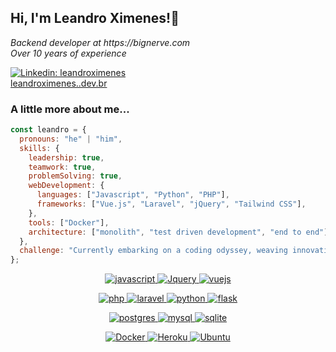 <h2> Hi, I'm Leandro Ximenes!👋</h2>
<p>
 <em>
  Backend developer at https://bignerve.com</br>
  Over 10 years of experience
  </em>
</p>

[![Linkedin: leandroximenes](https://img.shields.io/badge/-leandroximenes-blue?style=flat-square&logo=Linkedin&logoColor=white&link=https://www.linkedin.com/in/leandroximenes/)](https://www.linkedin.com/in/leandroximenes/)
<br/>
[leandroximenes..dev.br](https://leandroximenes.dev.br)


### A little more about me...  

```javascript
const leandro = {
  pronouns: "he" | "him",
  skills: {
    leadership: true,
    teamwork: true,
    problemSolving: true,
    webDevelopment: {
      languages: ["Javascript", "Python", "PHP"],
      frameworks: ["Vue.js", "Laravel", "jQuery", "Tailwind CSS"],
    },
    tools: ["Docker"],
    architecture: ["monolith", "test driven development", "end to end"],
  },
  challenge: "Currently embarking on a coding odyssey, weaving innovation and precision into every line of code. 🚀",
};
```

 <p align="center">
  <a href="https://www.javascript.com/" target="_blank">
    <img src="https://img.shields.io/badge/JavaScript-323330?style=for-the-badge&logo=javascript&logoColor=F7DF1E" alt="javascript">
  </a>
  <a href="https://jquery.com/" target="_blank">
    <img src="https://img.shields.io/badge/jQuery-0769AD?style=for-the-badge&logo=jquery&logoColor=white" alt="Jquery">
  </a>
  <a href="https://vuejs.org/" target="_blank">
    <img src="https://img.shields.io/badge/Vue%20js-35495E?style=for-the-badge&logo=vuedotjs&logoColor=4FC08D" alt="vuejs">
  </a>
 </p>
 <p align="center">
  <a href="https://www.php.net/" target="_blank">
    <img src="https://img.shields.io/badge/PHP-777BB4?style=for-the-badge&logo=php&logoColor=white" alt="php">
  </a>
  <a href="https://laravel.com/" target="_blank">
    <img src="https://img.shields.io/badge/Laravel-FF2D20?style=for-the-badge&logo=laravel&logoColor=white" alt="laravel">
  </a>
   <a href="https://www.python.org/" target="_blank">
    <img src="https://img.shields.io/badge/Python-FFD43B?style=for-the-badge&logo=python&logoColor=blue" alt="python">
  </a>
   <a href="https://flask.palletsprojects.com/en/3.0.x/" target="_blank">
    <img src="https://img.shields.io/badge/Flask-000000?style=for-the-badge&logo=flask&logoColor=white" alt="flask">
  </a>
</p>
<p align="center">
   <a href="https://www.postgresql.org/" target="_blank">
    <img src="https://img.shields.io/badge/PostgreSQL-316192?style=for-the-badge&logo=postgresql&logoColor=white" alt="postgres">
  </a>
  <a href="https://www.mysql.com/" target="_blank">
    <img src="https://img.shields.io/badge/MySQL-005C84?style=for-the-badge&logo=mysql&logoColor=white" alt="mysql">
  </a>
  <a href="https://www.sqlite.org/index.html" target="_blank">
    <img src="https://img.shields.io/badge/Sqlite-003B57?style=for-the-badge&logo=sqlite&logoColor=white" alt="sqlite">
  </a>
  </p>
 <p align="center">
  <a href="https://www.docker.com" target="_blank">
    <img src="https://img.shields.io/badge/Docker-2CA5E0?style=for-the-badge&logo=docker&logoColor=white" alt="Docker">
  </a>
  <a href="https://www.heroku.com/" target="_blank">
    <img src="https://img.shields.io/badge/Heroku-430098?style=for-the-badge&logo=heroku&logoColor=white" alt="Heroku">
  </a>
  <a href="https://ubuntu.com/" target="_blank">
    <img src="https://img.shields.io/badge/Ubuntu-E95420?style=for-the-badge&logo=ubuntu&logoColor=white" alt="Ubuntu">
  </a>
</p>

